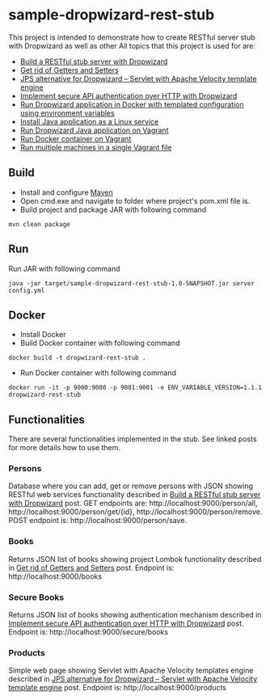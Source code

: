 # sample-dropwizard-rest-stub #
This project is intended to demonstrate how to create RESTful server stub with Dropwizard as well as other  All topics that this project is used for are:
* <a href="http://automationrhapsody.com/build-a-rest-stub-server-with-dropwizard/">Build a RESTful stub server with Dropwizard</a>
* <a href="http://automationrhapsody.com/get-rid-of-getters-and-setters/" target="_blank">Get rid of Getters and Setters</a>
* <a href="http://automationrhapsody.com/jps-alternative-for-dropwizard-servlet-with-apache-velocity-template-engine/">JPS alternative for Dropwizard – Servlet with Apache Velocity template engine</a>
* <a href="http://automationrhapsody.com/implement-secure-api-authentication-http-dropwizard/">Implement secure API authentication over HTTP with Dropwizard</a>
* <a href="http://automationrhapsody.com/run-dropwizard-application-docker-templated-configuration-using-environment-variables/">Run Dropwizard application in Docker with templated configuration using environment variables</a>
* <a href="http://automationrhapsody.com/install-java-application-linux-service/">Install Java application as a Linux service</a>
* <a href="http://automationrhapsody.com/run-dropwizard-java-application-vagrant/">Run Dropwizard Java application on Vagrant</a>
* <a href="http://automationrhapsody.com/run-docker-container-vagrant/">Run Docker container on Vagrant</a>
* <a href="http://automationrhapsody.com/run-multiple-machines-single-vagrant-file/">Run multiple machines in a single Vagrant file</a>

## Build ##
* Install and configure <a href="https://maven.apache.org/install.html" target="_blank">Maven</a>
* Open cmd.exe and navigate to folder where project's pom.xml file is.
* Build project and package JAR with following command

`mvn clean package`

## Run ##
Run JAR with following command

`java -jar target/sample-dropwizard-rest-stub-1.0-SNAPSHOT.jar server config.yml`

## Docker ##
* Install Docker
* Build Docker container with following command

`docker build -t dropwizard-rest-stub .`

* Run Docker container with following command

`docker run -it -p 9000:9000 -p 9001:9001 -e ENV_VARIABLE_VERSION=1.1.1 dropwizard-rest-stub`

## Functionalities ##

There are several functionalities implemented in the stub. See linked posts for more details how to use them.

### Persons ###

Database where you can add, get or remove persons with JSON showing RESTful web services functionality described in <a href="http://automationrhapsody.com/build-a-rest-stub-server-with-dropwizard/" target="_blank">Build a RESTful stub server with Dropwizard</a> post. GET endpoints are: http://localhost:9000/person/all, http://localhost:9000/person/get/{id}, http://localhost:9000/person/remove. POST endpoint is: http://localhost:9000/person/save.

### Books ###

Returns JSON list of books showing project Lombok functionality described in <a href="http://automationrhapsody.com/get-rid-of-getters-and-setters/" target="_blank">Get rid of Getters and Setters</a> post. Endpoint is: http://localhost:9000/books

### Secure Books ###

Returns JSON list of books showing authentication mechanism described in <a href="http://automationrhapsody.com/implement-secure-api-authentication-http-dropwizard/" target="_blank">Implement secure API authentication over HTTP with Dropwizard</a> post. Endpoint is: http://localhost:9000/secure/books

### Products ###

Simple web page showing Servlet with Apache Velocity templates engine described in <a href="http://automationrhapsody.com/jps-alternative-for-dropwizard-servlet-with-apache-velocity-template-engine/" target="_blank">JPS alternative for Dropwizard – Servlet with Apache Velocity template engine</a> post. Endpoint is: http://localhost:9000/products